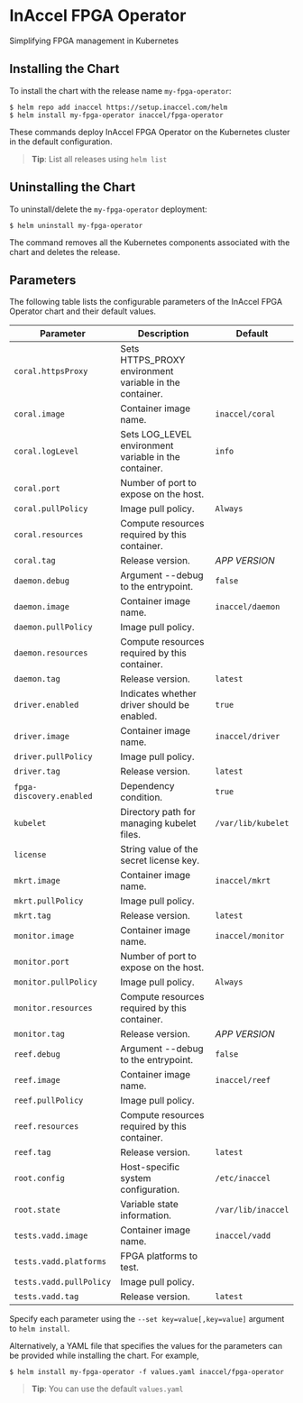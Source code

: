 # InAccel FPGA Operator

Simplifying FPGA management in Kubernetes

## Installing the Chart

To install the chart with the release name `my-fpga-operator`:

```console
$ helm repo add inaccel https://setup.inaccel.com/helm
$ helm install my-fpga-operator inaccel/fpga-operator
```

These commands deploy InAccel FPGA Operator on the Kubernetes cluster in the
default configuration.

> **Tip**: List all releases using `helm list`

## Uninstalling the Chart

To uninstall/delete the `my-fpga-operator` deployment:

```console
$ helm uninstall my-fpga-operator
```

The command removes all the Kubernetes components associated with the chart and
deletes the release.

## Parameters

The following table lists the configurable parameters of the InAccel FPGA
Operator chart and their default values.

| Parameter                | Description                                             | Default            |
| ------------------------ | ------------------------------------------------------- | ------------------ |
| `coral.httpsProxy`       | Sets HTTPS_PROXY environment variable in the container. |                    |
| `coral.image`            | Container image name.                                   | `inaccel/coral`    |
| `coral.logLevel`         | Sets LOG_LEVEL environment variable in the container.   | `info`             |
| `coral.port`             | Number of port to expose on the host.                   |                    |
| `coral.pullPolicy`       | Image pull policy.                                      | `Always`           |
| `coral.resources`        | Compute resources required by this container.           |                    |
| `coral.tag`              | Release version.                                        | *APP VERSION*      |
| `daemon.debug`           | Argument --debug to the entrypoint.                     | `false`            |
| `daemon.image`           | Container image name.                                   | `inaccel/daemon`   |
| `daemon.pullPolicy`      | Image pull policy.                                      |                    |
| `daemon.resources`       | Compute resources required by this container.           |                    |
| `daemon.tag`             | Release version.                                        | `latest`           |
| `driver.enabled`         | Indicates whether driver should be enabled.             | `true`             |
| `driver.image`           | Container image name.                                   | `inaccel/driver`   |
| `driver.pullPolicy`      | Image pull policy.                                      |                    |
| `driver.tag`             | Release version.                                        | `latest`           |
| `fpga-discovery.enabled` | Dependency condition.                                   | `true`             |
| `kubelet`                | Directory path for managing kubelet files.              | `/var/lib/kubelet` |
| `license`                | String value of the secret license key.                 |                    |
| `mkrt.image`             | Container image name.                                   | `inaccel/mkrt`     |
| `mkrt.pullPolicy`        | Image pull policy.                                      |                    |
| `mkrt.tag`               | Release version.                                        | `latest`           |
| `monitor.image`          | Container image name.                                   | `inaccel/monitor`  |
| `monitor.port`           | Number of port to expose on the host.                   |                    |
| `monitor.pullPolicy`     | Image pull policy.                                      | `Always`           |
| `monitor.resources`      | Compute resources required by this container.           |                    |
| `monitor.tag`            | Release version.                                        | *APP VERSION*      |
| `reef.debug`             | Argument --debug to the entrypoint.                     | `false`            |
| `reef.image`             | Container image name.                                   | `inaccel/reef`     |
| `reef.pullPolicy`        | Image pull policy.                                      |                    |
| `reef.resources`         | Compute resources required by this container.           |                    |
| `reef.tag`               | Release version.                                        | `latest`           |
| `root.config`            | Host-specific system configuration.                     | `/etc/inaccel`     |
| `root.state`             | Variable state information.                             | `/var/lib/inaccel` |
| `tests.vadd.image`       | Container image name.                                   | `inaccel/vadd`     |
| `tests.vadd.platforms`   | FPGA platforms to test.                                 |                    |
| `tests.vadd.pullPolicy`  | Image pull policy.                                      |                    |
| `tests.vadd.tag`         | Release version.                                        | `latest`           |

Specify each parameter using the `--set key=value[,key=value]` argument to
`helm install`.

Alternatively, a YAML file that specifies the values for the parameters can be
provided while installing the chart. For example,

```console
$ helm install my-fpga-operator -f values.yaml inaccel/fpga-operator
```

> **Tip**: You can use the default `values.yaml`
